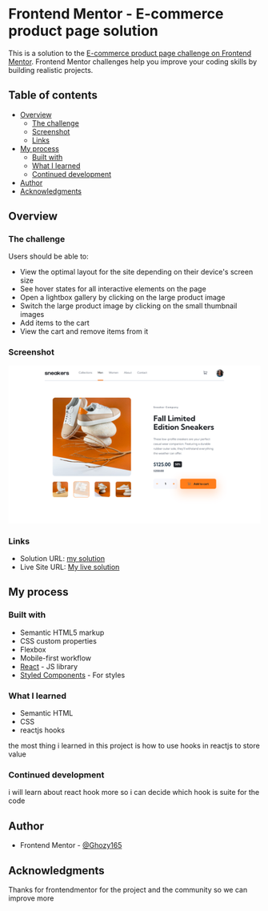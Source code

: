 # Frontend Mentor - E-commerce product page solution

This is a solution to the [E-commerce product page challenge on Frontend Mentor](https://www.frontendmentor.io/challenges/ecommerce-product-page-UPsZ9MJp6). Frontend Mentor challenges help you improve your coding skills by building realistic projects.

## Table of contents

- [Overview](#overview)
  - [The challenge](#the-challenge)
  - [Screenshot](#screenshot)
  - [Links](#links)
- [My process](#my-process)
  - [Built with](#built-with)
  - [What I learned](#what-i-learned)
  - [Continued development](#continued-development)
- [Author](#author)
- [Acknowledgments](#acknowledgments)

## Overview

### The challenge

Users should be able to:

- View the optimal layout for the site depending on their device's screen size
- See hover states for all interactive elements on the page
- Open a lightbox gallery by clicking on the large product image
- Switch the large product image by clicking on the small thumbnail images
- Add items to the cart
- View the cart and remove items from it

### Screenshot

![](./screenshot.png)

### Links

- Solution URL: [my solution](https://github.com/Ghozy165/e-commerce-product-page)
- Live Site URL: [My live solution](https://e-commerce-product-page-ten-beta.vercel.app/)

## My process

### Built with

- Semantic HTML5 markup
- CSS custom properties
- Flexbox
- Mobile-first workflow
- [React](https://reactjs.org/) - JS library
- [Styled Components](https://styled-components.com/) - For styles

### What I learned

- Semantic HTML 
- CSS 
- reactjs hooks

the most thing i learned in this project is how to use hooks in reactjs to store value 

### Continued development

i will learn about react hook more so i can decide which hook is suite for the code

## Author

- Frontend Mentor - [@Ghozy165](https://www.frontendmentor.io/profile/Ghozy165)


## Acknowledgments

Thanks for frontendmentor for the project and the community so we can improve more